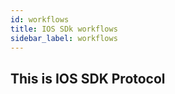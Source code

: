 ```yaml
---
id: workflows
title: IOS SDk workflows
sidebar_label: workflows
---
```


## This is IOS SDK Protocol